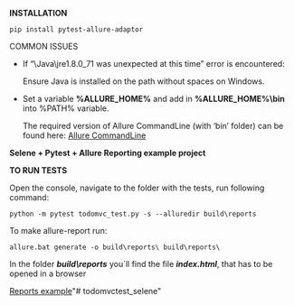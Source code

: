 **INSTALLATION**

`pip install pytest-allure-adaptor`


COMMON ISSUES

 * If  “\Java\jre1.8.0_71 was unexpected at this time”  error is encountered:

    Ensure Java is installed on the path without spaces on Windows.

 * Set a variable **%ALLURE_HOME%** and add in **%ALLURE_HOME%\bin** into %PATH% variable.

     The required version of Allure CommandLine (with ‘bin’ folder) can be found here: [Allure CommandLine](https://github.com/allure-framework/allure-core/releases/tag/allure-core-1.4.23.HOTFIX1)



**Selene + Pytest + Allure Reporting example project**


**TO RUN TESTS**

Open the console, navigate to the folder with the tests, run following command:

`python -m pytest todomvc_test.py -s --alluredir build\reports`

To make allure-report run:

`allure.bat generate -o build\reports\ build\reports\`

In the folder ***build\reports*** you`ll find the file ***index.html***, that has to be opened in a browser

[Reports example](https://bitbucket.org/K_elly/selene_todomvc/src/5114fb05ce1eb4fcd974aa8c1cb28a5a368fb703/reports.zip?at=master&fileviewer=file-view-default)"# todomvctest_selene" 
